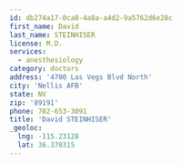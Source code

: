```yaml
---
id: db274a17-0ca0-4a8a-a4d2-9a5762d6e28c
first_name: David
last_name: STEINHISER
license: M.D.
services:
  - anesthesiology
category: doctors
address: '4700 Las Vegs Blvd North'
city: 'Nellis AFB'
state: NV
zip: '89191'
phone: 702-653-3091
title: 'David STEINHISER'
_geoloc:
  lng: -115.23128
  lat: 36.370315
---
```

